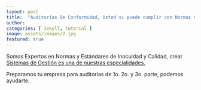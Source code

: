 ```yaml
---
layout: post
title:  "Auditorías De Conformidad, Usted si puede cumplir con Normas ó Estándares Nacionales e Internacionales "
author: 
categories: [ Jekyll, tutorial ]
image: assets/images/2.jpg
featured: true
---
```


Somos Expertos en Normas y Estándares de Inocuidad y Calidad, crear <a href="#">Sistemas de Gestión es una de nuestras especialidades.</a>

Preparamos tu empresa para auditorías de 1o. 2o. y 3o. parte, podemos ayudarte.

